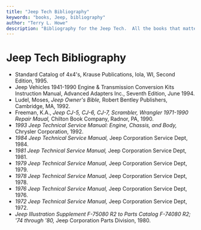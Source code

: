 ```yaml
---
title: "Jeep Tech Bibliography"
keywords: "books, Jeep, bibliography"
author: "Terry L. Howe"
description: "Bibliography for the Jeep Tech.  All the books that matter for the Jeepers library."
---
```

# Jeep Tech Bibliography

  * Standard Catalog of 4x4's, Krause Publications, Iola, WI, Second Edition, 1995. 
  * Jeep Vehicles 1941-1990 Engine & Transmission Conversion Kits Instruction Manual, Advanced Adapters Inc., Seventh Edition, June 1994.
  * Ludel, Moses, _Jeep Owner's Bible,_ Robert Bentley Publishers, Cambridge, MA, 1992. 
  * Freeman, K.A., _Jeep CJ-5, CJ-6, CJ-7, Scrambler, Wrangler 1971-1990 Repair Maual,_ Chilton Book Company, Radnor, PA, 1990. 
  * _1993 Jeep Technical Service Manual: Engine, Chassis, and Body,_ Chrysler Corporation, 1992. 
  * _1984 Jeep Technical Service Manual,_ Jeep Corporation Service Dept, 1984. 
  * _1981 Jeep Technical Service Manual,_ Jeep Corporation Service Dept, 1981. 
  * _1979 Jeep Technical Service Manual,_ Jeep Corporation Service Dept, 1979. 
  * _1978 Jeep Technical Service Manual,_ Jeep Corporation Service Dept, 1978. 
  * _1976 Jeep Technical Service Manual,_ Jeep Corporation Service Dept, 1976. 
  * _1972 Jeep Technical Service Manual,_ Jeep Corporation Service Dept, 1972. 
  * _Jeep Illustration Supplement F-75080 R2 to Parts Catalog F-74080 R2; '74 through '80,_ Jeep Corporation Parts Division, 1980.